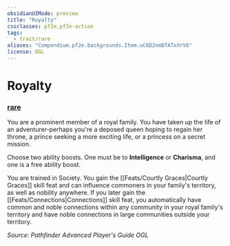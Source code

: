 ```yaml
---
obsidianUIMode: preview
title: "Royalty"
cssclasses: pf2e,pf2e-action
tags:
  - trait/rare
aliases: "Compendium.pf2e.backgrounds.Item.uC6D2nmDTATxXrV6"
license: OGL
---
```

# Royalty

### [rare](rare "Rare Rarity Trait")






You are a prominent member of a royal family. You have taken up the life of an adventurer-perhaps you're a deposed queen hoping to regain her throne, a prince seeking a more exciting life, or a princess on a secret mission.

Choose two ability boosts. One must be to **Intelligence** or **Charisma**, and one is a free ability boost.

You are trained in Society. You gain the [[Feats/Courtly Graces|Courtly Graces]] skill feat and can influence commoners in your family's territory, as well as nobility anywhere. If you later gain the [[Feats/Connections|Connections]] skill feat, you automatically have common and noble connections within any community in your royal family's territory and have noble connections in large communities outside your territory.

*Source: Pathfinder Advanced Player's Guide*
*OGL*